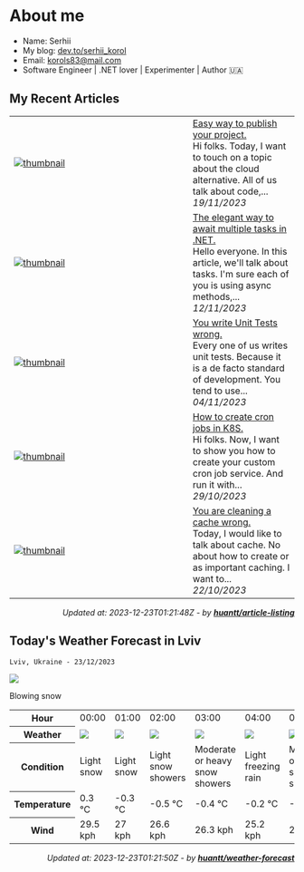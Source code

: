 # About me

- Name: Serhii
- My blog: [dev.to/serhii_korol](https://dev.to/serhii_korol_ab7776c50dba)
- Email: [korols83@mail.com](mailto:korols83@mail.com)
- Software Engineer | .NET lover | Experimenter | Author 🇺🇦

## My Recent Articles


<table>
        <tr>
            <td width="300px">
                <a href="https://dev.to/serhii_korol_ab7776c50dba/easy-way-to-publish-your-project-1kp8"><img src="https://res.cloudinary.com/practicaldev/image/fetch/s--_DldrwX3--/c_imagga_scale,f_auto,fl_progressive,h_420,q_auto,w_1000/https://dev-to-uploads.s3.amazonaws.com/uploads/articles/b84848p4p0mcw4501449.png" alt="thumbnail"></a>
            </td>
            <td>
                <a href="https://dev.to/serhii_korol_ab7776c50dba/easy-way-to-publish-your-project-1kp8">Easy way to publish your project.</a>
                <div>Hi folks. Today, I want to touch on a topic about the cloud alternative. All of us talk about code,...</div>
                <div><i>19/11/2023</i></div>
            </td>
        </tr>
        <tr>
            <td width="300px">
                <a href="https://dev.to/serhii_korol_ab7776c50dba/the-elegant-way-to-await-multiple-tasks-in-net-11pl"><img src="https://res.cloudinary.com/practicaldev/image/fetch/s--GnQLaIxU--/c_imagga_scale,f_auto,fl_progressive,h_420,q_auto,w_1000/https://dev-to-uploads.s3.amazonaws.com/uploads/articles/hftjg36f96qlmsj0jm5z.jpg" alt="thumbnail"></a>
            </td>
            <td>
                <a href="https://dev.to/serhii_korol_ab7776c50dba/the-elegant-way-to-await-multiple-tasks-in-net-11pl">The elegant way to await multiple tasks in .NET.</a>
                <div>Hello everyone. In this article, we&#39;ll talk about tasks. I&#39;m sure each of you is using async methods,...</div>
                <div><i>12/11/2023</i></div>
            </td>
        </tr>
        <tr>
            <td width="300px">
                <a href="https://dev.to/serhii_korol_ab7776c50dba/you-write-unit-tests-wrong-5d9f"><img src="https://res.cloudinary.com/practicaldev/image/fetch/s--GG0lG3cm--/c_imagga_scale,f_auto,fl_progressive,h_420,q_auto,w_1000/https://dev-to-uploads.s3.amazonaws.com/uploads/articles/ze1w904jlo4fzso8y0ty.jpg" alt="thumbnail"></a>
            </td>
            <td>
                <a href="https://dev.to/serhii_korol_ab7776c50dba/you-write-unit-tests-wrong-5d9f">You write Unit Tests wrong.</a>
                <div>Every one of us writes unit tests. Because it is a de facto standard of development. You tend to use...</div>
                <div><i>04/11/2023</i></div>
            </td>
        </tr>
        <tr>
            <td width="300px">
                <a href="https://dev.to/serhii_korol_ab7776c50dba/how-to-create-cron-jobs-in-k8s-405m"><img src="https://res.cloudinary.com/practicaldev/image/fetch/s--0McM2KI0--/c_imagga_scale,f_auto,fl_progressive,h_420,q_auto,w_1000/https://dev-to-uploads.s3.amazonaws.com/uploads/articles/l6artnd1z8pj4u1clsjx.jpg" alt="thumbnail"></a>
            </td>
            <td>
                <a href="https://dev.to/serhii_korol_ab7776c50dba/how-to-create-cron-jobs-in-k8s-405m">How to create cron jobs in K8S.</a>
                <div>Hi folks. Now, I want to show you how to create your custom cron job service. And run it with...</div>
                <div><i>29/10/2023</i></div>
            </td>
        </tr>
        <tr>
            <td width="300px">
                <a href="https://dev.to/serhii_korol_ab7776c50dba/you-are-cleaning-a-cache-wrong-1hjo"><img src="https://res.cloudinary.com/practicaldev/image/fetch/s--w0IfKBdC--/c_imagga_scale,f_auto,fl_progressive,h_420,q_auto,w_1000/https://dev-to-uploads.s3.amazonaws.com/uploads/articles/3nz7azlu6bf303ipt3mr.jpg" alt="thumbnail"></a>
            </td>
            <td>
                <a href="https://dev.to/serhii_korol_ab7776c50dba/you-are-cleaning-a-cache-wrong-1hjo">You are cleaning a cache wrong.</a>
                <div>Today, I would like to talk about cache. No about how to create or as important caching. I want to...</div>
                <div><i>22/10/2023</i></div>
            </td>
        </tr>
</table>

<div align="right">

*Updated at: 2023-12-23T01:21:48Z - by **[huantt/article-listing](https://github.com/huantt/article-listing)***

</div>

## Today's Weather Forecast in Lviv



`Lviv, Ukraine - 23/12/2023`

<img src="https://cdn.weatherapi.com/weather/64x64/day/227.png"/>

Blowing snow


<table>
    <tr>
        <th>Hour</th>
        <td>00:00</td><td>01:00</td><td>02:00</td><td>03:00</td><td>04:00</td><td>05:00</td><td>06:00</td><td>07:00</td><td>08:00</td><td>09:00</td><td>10:00</td><td>11:00</td><td>12:00</td><td>13:00</td><td>14:00</td><td>15:00</td><td>16:00</td><td>17:00</td><td>18:00</td><td>19:00</td><td>20:00</td><td>21:00</td><td>22:00</td><td>23:00</td>
    </tr>
    <tr>
        <th>Weather</th>
        <td><img src="https://cdn.weatherapi.com/weather/64x64/night/326.png"></img></td><td><img src="https://cdn.weatherapi.com/weather/64x64/night/326.png"></img></td><td><img src="https://cdn.weatherapi.com/weather/64x64/night/368.png"></img></td><td><img src="https://cdn.weatherapi.com/weather/64x64/night/371.png"></img></td><td><img src="https://cdn.weatherapi.com/weather/64x64/night/311.png"></img></td><td><img src="https://cdn.weatherapi.com/weather/64x64/night/371.png"></img></td><td><img src="https://cdn.weatherapi.com/weather/64x64/night/371.png"></img></td><td><img src="https://cdn.weatherapi.com/weather/64x64/night/179.png"></img></td><td><img src="https://cdn.weatherapi.com/weather/64x64/night/227.png"></img></td><td><img src="https://cdn.weatherapi.com/weather/64x64/day/230.png"></img></td><td><img src="https://cdn.weatherapi.com/weather/64x64/day/227.png"></img></td><td><img src="https://cdn.weatherapi.com/weather/64x64/day/227.png"></img></td><td><img src="https://cdn.weatherapi.com/weather/64x64/day/227.png"></img></td><td><img src="https://cdn.weatherapi.com/weather/64x64/day/227.png"></img></td><td><img src="https://cdn.weatherapi.com/weather/64x64/day/227.png"></img></td><td><img src="https://cdn.weatherapi.com/weather/64x64/day/116.png"></img></td><td><img src="https://cdn.weatherapi.com/weather/64x64/day/119.png"></img></td><td><img src="https://cdn.weatherapi.com/weather/64x64/night/326.png"></img></td><td><img src="https://cdn.weatherapi.com/weather/64x64/night/227.png"></img></td><td><img src="https://cdn.weatherapi.com/weather/64x64/night/326.png"></img></td><td><img src="https://cdn.weatherapi.com/weather/64x64/night/227.png"></img></td><td><img src="https://cdn.weatherapi.com/weather/64x64/night/227.png"></img></td><td><img src="https://cdn.weatherapi.com/weather/64x64/night/227.png"></img></td><td><img src="https://cdn.weatherapi.com/weather/64x64/night/230.png"></img></td>
    </tr>
    <tr>
        <th>Condition</th>
        <td width="200px">Light snow</td><td width="200px">Light snow</td><td width="200px">Light snow showers</td><td width="200px">Moderate or heavy snow showers</td><td width="200px">Light freezing rain</td><td width="200px">Moderate or heavy snow showers</td><td width="200px">Moderate or heavy snow showers</td><td width="200px">Patchy snow possible</td><td width="200px">Blowing snow</td><td width="200px">Blizzard</td><td width="200px">Blowing snow</td><td width="200px">Blowing snow</td><td width="200px">Blowing snow</td><td width="200px">Blowing snow</td><td width="200px">Blowing snow</td><td width="200px">Partly cloudy</td><td width="200px">Cloudy</td><td width="200px">Light snow</td><td width="200px">Blowing snow</td><td width="200px">Light snow</td><td width="200px">Blowing snow</td><td width="200px">Blowing snow</td><td width="200px">Blowing snow</td><td width="200px">Blizzard</td>
    </tr>
    <tr>
        <th>Temperature</th>
        <td>0.3 °C</td><td>-0.3 °C</td><td>-0.5 °C</td><td>-0.4 °C</td><td>-0.2 °C</td><td>-0.4 °C</td><td>-0.7 °C</td><td>-0.8 °C</td><td>-1.5 °C</td><td>-2.1 °C</td><td>-1.2 °C</td><td>-1.2 °C</td><td>-0.8 °C</td><td>-0.6 °C</td><td>-0.5 °C</td><td>-0.7 °C</td><td>-1.2 °C</td><td>-1.6 °C</td><td>-1.6 °C</td><td>-1.3 °C</td><td>-1.6 °C</td><td>-1.3 °C</td><td>-1.3 °C</td><td>-1.4 °C</td>
    </tr>
    <tr>
        <th>Wind</th>
        <td>29.5 kph</td><td>27 kph</td><td>26.6 kph</td><td>26.3 kph</td><td>25.2 kph</td><td>25.9 kph</td><td>25.2 kph</td><td>28.8 kph</td><td>31 kph</td><td>30.6 kph</td><td>36.7 kph</td><td>37.1 kph</td><td>36.7 kph</td><td>35.6 kph</td><td>34.9 kph</td><td>33.8 kph</td><td>32 kph</td><td>31 kph</td><td>31.3 kph</td><td>30.6 kph</td><td>31.3 kph</td><td>32.4 kph</td><td>32 kph</td><td>32 kph</td>
    </tr>
</table>


<div align="right">

*Updated at: 2023-12-23T01:21:50Z - by **[huantt/weather-forecast](https://github.com/huantt/weather-forecast)***

</div>